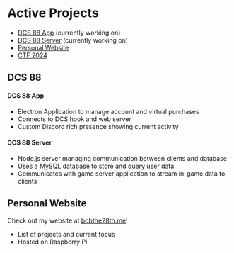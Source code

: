 # Active Projects
- [DCS 88 App](https://github.com/Bobthe28th/dcs88-app) (currently working on)
- [DCS 88 Server](https://github.com/Bobthe28th/dcs88-server) (currently working on)
- [Personal Website](https://github.com/Bobthe28th/personal-web)
- [CTF 2024](https://github.com/Bobthe28th/bday)

## DCS 88
#### DCS 88 App
- Electron Application to manage account and virtual purchases
- Connects to DCS hook and web server
- Custom Discord rich presence showing current activity
#### DCS 88 Server
- Node.js server managing communication between clients and database
- Uses a MySQL database to store and query user data
- Communicates with game server application to stream in-game data to clients

## Personal Website
Check out my website at [bobthe28th.me](https://bobthe28th.me/)!
- List of projects and current focus
- Hosted on Raspberry Pi

